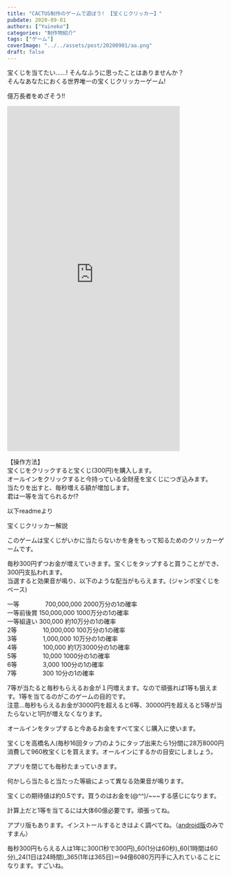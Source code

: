 ```yaml
---
title: "CACTUS制作のゲームで遊ぼう! 【宝くじクリッカー】"
pubdate: 2020-09-01
authors: ["Yuineko"]
categories: "制作物紹介"
tags: ["ゲーム"]
coverImage: "../../assets/post/20200901/aa.png"
draft: false
---
```


宝くじを当てたい……! そんなふうに思ったことはありませんか？  
そんなあなたにおくる世界唯一の宝くじクリッカーゲーム!

億万長者をめざそう!!

<iframe src="https://uucactus.com/wp-content/uploads/2020/09/kujiweb/index.html" width="400" height="800" scrolling="no" frameborder="0"></iframe>

【操作方法】  
宝くじをクリックすると宝くじ(300円)を購入します。  
オールインをクリックすると今持っている全財産を宝くじにつぎ込みます。  
当たりを出すと、毎秒増える額が増加します。  
君は一等を当てられるか!?

以下readmeより

宝くじクリッカー解説

このゲームは宝くじがいかに当たらないかを身をもって知るためのクリッカーゲームです。

毎秒300円ずつお金が増えていきます。宝くじをタップすると買うことができ、300円支払われます。  
当選すると効果音が鳴り、以下のような配当がもらえます。(ジャンボ宝くじをベース)

一等 　　　　700,000,000 2000万分の1の確率  
一等前後賞 150,000,000 1000万分の1の確率  
一等組違い 300,000 約10万分の1の確率  
2等 　　　　10,000,000 100万分の1の確率  
3等 　　　　1,000,000 10万分の1の確率  
4等 　　　　100,000 約1万3000分の1の確率  
5等 　　　　10,000 1000分の1の確率  
6等 　　　　3,000 100分の1の確率  
7等 　　　　300 10分の1の確率

7等が当たると毎秒もらえるお金が１円増えます。なので頑張れば1等も狙えます。1等を当てるのがこのゲームの目的です。  
注意…毎秒もらえるお金が3000円を超えると6等、30000円を超えると5等が当たらないと1円が増えなくなります。

オールインをタップすると今あるお金をすべて宝くじ購入に使います。

宝くじを高橋名人(毎秒16回タップ)のようにタップ出来たら1分間に28万8000円消費して960枚宝くじを買えます。オールインにするかの目安にしましょう。

アプリを閉じても毎秒たまっていきます。

何かしら当たると当たった等級によって異なる効果音が鳴ります。

宝くじの期待値は約0.5です。買うのはお金を(@^^)/~~~する感じになります。

計算上だと1等を当てるには大体60億必要です。頑張ってね。

アプリ版もあります。インストールするときはよく調べてね。（[android版](https://uu-cactus.com/wp-content/uploads/2020/09/kujiweb/kuji2.apk)のみですまん）

毎秒300円もらえる人は1年に300(1秒で300円)_60(1分は60秒)_60(1時間は60分)_24(1日は24時間)_365(1年は365日)＝94億6080万円手に入れていることになります。すごいね。

